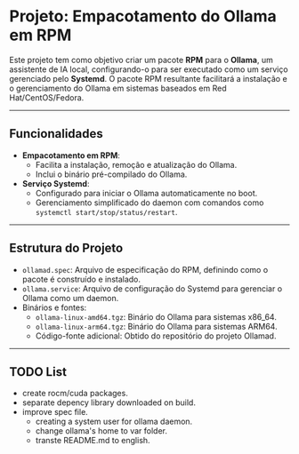 
# Projeto: Empacotamento do Ollama em RPM

Este projeto tem como objetivo criar um pacote **RPM** para o **Ollama**, um assistente de IA local, configurando-o para ser executado como um serviço gerenciado pelo **Systemd**. O pacote RPM resultante facilitará a instalação e o gerenciamento do Ollama em sistemas baseados em Red Hat/CentOS/Fedora.

---

## Funcionalidades

- **Empacotamento em RPM**:
  - Facilita a instalação, remoção e atualização do Ollama.
  - Inclui o binário pré-compilado do Ollama.
- **Serviço Systemd**:
  - Configurado para iniciar o Ollama automaticamente no boot.
  - Gerenciamento simplificado do daemon com comandos como `systemctl start/stop/status/restart`.

---

## Estrutura do Projeto

- `ollamad.spec`: Arquivo de especificação do RPM, definindo como o pacote é construído e instalado.
- `ollama.service`: Arquivo de configuração do Systemd para gerenciar o Ollama como um daemon.
- Binários e fontes:
  - `ollama-linux-amd64.tgz`: Binário do Ollama para sistemas x86_64.
  - `ollama-linux-arm64.tgz`: Binário do Ollama para sistemas ARM64.
  - Código-fonte adicional: Obtido do repositório do projeto Ollamad.

---

## TODO List
- create rocm/cuda packages.
- separate depency library downloaded on build.
- improve spec file.
  - creating a system user for ollama daemon.
  - change ollama's home to var folder.
  - transte README.md to english.
  
